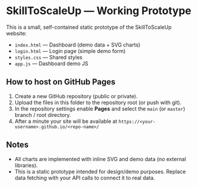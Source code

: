 # SkillToScaleUp — Working Prototype

This is a small, self-contained static prototype of the SkillToScaleUp website:
- `index.html` — Dashboard (demo data + SVG charts)
- `login.html` — Login page (simple demo form)
- `styles.css` — Shared styles
- `app.js` — Dashboard demo JS

## How to host on GitHub Pages
1. Create a new GitHub repository (public or private).
2. Upload the files in this folder to the repository root (or push with git).
3. In the repository settings enable **Pages** and select the `main` (or `master`) branch / root directory.
4. After a minute your site will be available at `https://<your-username>.github.io/<repo-name>/`

## Notes
- All charts are implemented with inline SVG and demo data (no external libraries).
- This is a static prototype intended for design/demo purposes. Replace data fetching with your API calls to connect it to real data.
